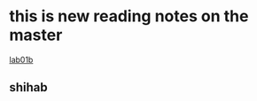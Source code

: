 # this is new reading notes on the master


[lab01b](https://mreshtaiwi.github.io/102d14/lab01b)
## shihab